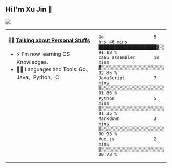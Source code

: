 
## Hi I'm Xu Jin 👋
![](https://komarev.com/ghpvc/?username=jiayouxujin&color=brightgreen&label=PROFILE+VIEWS)



<table align="center">
<tr>
<td valign="top" width="60%">

#### 🏋️‍♀️ <a href="https://github.com/jiayouxujin" target="_blank">Talking about Personal Stuffs</a>
<!-- recent_releases starts -->

- ⚡  I'm now learning CS-Knowledges.  
- 🏊‍♂️ Languages and Tools: Go、Java、Python、C
<!-- recent_releases ends -->
</td>
<td>
 
<!--START_SECTION:waka-->

```text
Go                   5 hrs 46 mins   ██████████████████████▓░░   91.18 %
ca65 assembler       10 mins         ▓░░░░░░░░░░░░░░░░░░░░░░░░   02.85 %
JavaScript           7 mins          ▒░░░░░░░░░░░░░░░░░░░░░░░░   01.86 %
Python               5 mins          ▒░░░░░░░░░░░░░░░░░░░░░░░░   01.35 %
Markdown             3 mins          ▒░░░░░░░░░░░░░░░░░░░░░░░░   00.93 %
Vue.js               2 mins          ▒░░░░░░░░░░░░░░░░░░░░░░░░   00.78 %
```

<!--END_SECTION:waka-->
 
</td>
</tr>
</table>





